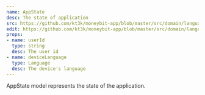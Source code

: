 ```yaml
---
name: AppState
desc: The state of application
src: https://github.com/kt3k/moneybit-app/blob/master/src/domain/language.js
edit: https://github.com/kt3k/moneybit-app/blob/master/src/domain/language.md
props:
- name: userId
  type: string
  desc: The user id
- name: deviceLanguage
  type: Language
  desc: The device's language
---
```


AppState model represents the state of the application.
